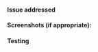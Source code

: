 <!--- Provide a general summary of your changes in the Title above -->

#### Issue addressed
<!-- include `fixes #<issue-number>` -->
<!-- the relevant issue in https://github.com/AgileVentures/WebsiteOne/issues  -->
<!-- should include all the context and motivation  -->

#### Screenshots (if appropriate):
<!-- please include screenshots of any changes to the UI for quick review  -->
<!-- please show how things look on both desktop and mobile  -->

#### Testing
<!-- Remember you must see any new tests you created (or old ones you changed) -->
<!-- fail as well as pass in order to ensure they are working -->
<!-- Unsure how to test? - please see https://github.com/AgileVentures/WebsiteOne/blob/develop/CONTRIBUTING.md#git-and-github-->